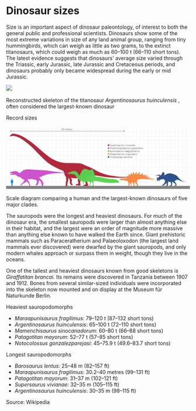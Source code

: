 # Dinosaur sizes

Size is an important aspect of dinosaur paleontology, of interest to both the general public and professional scientists. Dinosaurs show some of the most extreme variations in size of any land animal group, ranging from tiny hummingbirds, which can weigh as little as two grams, to the extinct titanosaurs, which could weigh as much as 60–100 t (66–110 short tons). The latest evidence suggests that dinosaurs' average size varied through the Triassic, early Jurassic, late Jurassic and Cretaceous periods, and dinosaurs probably only became widespread during the early or mid Jurassic.

![](/figures/Museum_koenig_ausstellung_2010.jpg)

Reconstructed skeleton of the titanosaur *Argentinosaurus huinculensis* , often considered the largest-known dinosaur



Record sizes

![](/figures/Longest_dinosaur_by_clade.png)

Scale diagram comparing a human and the largest-known dinosaurs of five major clades.


The sauropods were the longest and heaviest dinosaurs. For much of the dinosaur era, the smallest sauropods were larger than almost anything else in their habitat, and the largest were an order of magnitude more massive than anything else known to have walked the Earth since. Giant prehistoric mammals such as Paraceratherium and Palaeoloxodon (the largest land mammals ever discovered) were dwarfed by the giant sauropods, and only modern whales approach or surpass them in weight, though they live in the oceans.

One of the tallest and heaviest dinosaurs known from good skeletons is *Giraffatitan brancai*. Its remains were discovered in Tanzania between 1907 and 1912. Bones from several similar-sized individuals were incorporated into the skeleton now mounted and on display at the Museum für Naturkunde Berlin.

Heaviest sauropodomorphs

- *Maraapunisaurus fragilimus*: 79–120 t (87–132 short tons)
- *Argentinosaurus huinculensis*: 65–100 t (72–110 short tons)
- *Mamenchisaurus sinocanadorum*: 60–80 t (66–88 short tons)
- *Patagotitan mayorum*: 52–77 t (57–85 short tons)
- *Notocolossus gonzalezparejasi*: 45–75.9 t (49.6–83.7 short tons)

Longest sauropodomorphs

- *Barosaurus lentus*: 25–48 m (82–157 ft)
- *Maraapunisaurus fragilimus*: 30.2–40 metres (99–131 ft)
- *Patagotitan mayorum*: 31–37 m (102–121 ft)
- *Supersaurus vivianae*: 32–35 m (105–115 ft)
- *Argentinosaurus huinculensis*: 30–35 m (98–115 ft)

Source: Wikipedia
